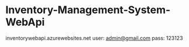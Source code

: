 # Inventory-Management-System-WebApi

inventorywebapi.azurewebsites.net
user: admin@gmail.com 
pass: 123123
